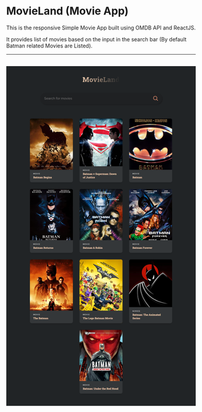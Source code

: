 # MovieLand (Movie App)

This is the responsive Simple Movie App built using OMDB API and ReactJS.

It provides list of movies based on the input in the search bar (By default
Batman related Movies are Listed).

<!DOCTYPE html>
<html>
  <head> 
      <meta charset = "utf-8">
   </head> 
  <body>
  <div>
  <hr><br>
  <a href="https://codedamn.com/50-days-of-js" target="_blank"><img src="./src/screencapture-localhost-3000-2022-03-28-18_00_14.png"></a>
  </div>
  </body>
</html>
